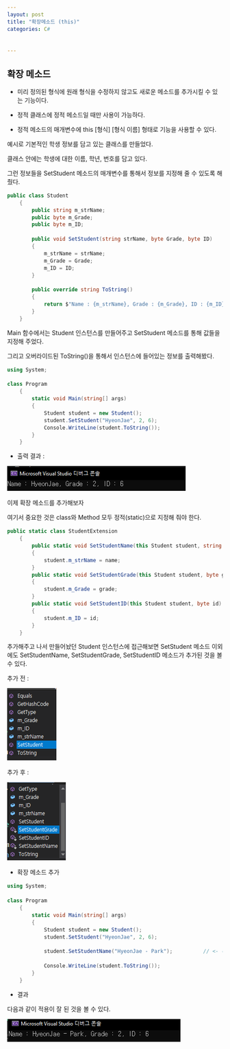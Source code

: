 ```yaml
---
layout: post
title: "확장메소드 (this)"
categories: C#


---
```




## 확장 메소드

- 미리 정의된 형식에 원래 형식을 수정하지 않고도 새로운 메소드를 추가시킬 수 있는 기능이다.

- 정적 클래스에 정적 메소드일 때만 사용이 가능하다.
- 정적 메소드의 매개변수에 this [형식] [형식 이름] 형태로 기능을 사용할 수 있다.



예시로 기본적인 학생 정보를 담고 있는 클래스를 만들었다.

클래스 안에는 학생에 대한 이름, 학년, 번호를 담고 있다.

그런 정보들을 SetStudent 메소드의 매개변수를 통해서 정보를 지정해 줄 수 있도록 해줬다.

```C#
public class Student
    {
        public string m_strName;
        public byte m_Grade;
        public byte m_ID;

        public void SetStudent(string strName, byte Grade, byte ID)
        {
            m_strName = strName;
            m_Grade = Grade;
            m_ID = ID;
        }

        public override string ToString()
        {
            return $"Name : {m_strName}, Grade : {m_Grade}, ID : {m_ID}";
        }
    }
```



Main 함수에서는 Student 인스턴스를 만들어주고 SetStudent 메소드를 통해 값들을 지정해 주었다.

그리고 오버라이드된 ToString()을 통해서 인스턴스에 들어있는 정보를 출력해봤다.

```C#
using System;

class Program
    {
        static void Main(string[] args)
        {
            Student student = new Student();
            student.SetStudent("HyeonJae", 2, 6);
            Console.WriteLine(student.ToString());
        }
    }
```



- 출력 결과 :

![image-20201010155842497](../assets/images/2020-10-10/image-20201010155842497.png)



이제 확장 메소드를 추가해보자

여기서 중요한 것은 class와 Method 모두 정적(static)으로 지정해 줘야 한다.

```c#
public static class StudentExtension
    {
        public static void SetStudentName(this Student student, string name)
        {
            student.m_strName = name;
        }
        public static void SetStudentGrade(this Student student, byte grade)
        {
            student.m_Grade = grade;
        }
        public static void SetStudentID(this Student student, byte id)
        {
            student.m_ID = id;
        }
    }
```



추가해주고 나서 만들어놨던 Student 인스턴스에 접근해보면 SetStudent 메소드 이외에도 SetStudentName, SetStudentGrade, SetStudentID 메소드가 추가된 것을 볼 수 있다.

추가 전 : 

![image-20201010160401225](../assets/images/2020-10-10/image-20201010160401225.png)

추가 후 :

![image-20201010160435458](../assets/images/2020-10-10/image-20201010160435458.png)

- 확장 메소드 추가

```C#
using System;

class Program
    {
        static void Main(string[] args)
        {
            Student student = new Student();
            student.SetStudent("HyeonJae", 2, 6);
            
            student.SetStudentName("HyeonJae - Park");			// <- 확장 메소드
            
            Console.WriteLine(student.ToString());
        }
    }
```

- 결과

다음과 같이 적용이 잘 된 것을 볼 수 있다.

![image-20201010160703217](../assets/images/2020-10-10/image-20201010160703217.png)